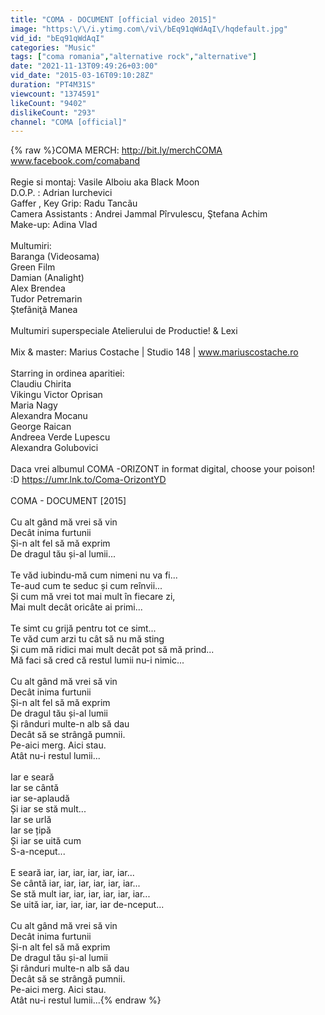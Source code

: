 ```yaml
---
title: "COMA - DOCUMENT [official video 2015]"
image: "https:\/\/i.ytimg.com\/vi\/bEq91qWdAqI\/hqdefault.jpg"
vid_id: "bEq91qWdAqI"
categories: "Music"
tags: ["coma romania","alternative rock","alternative"]
date: "2021-11-13T09:49:26+03:00"
vid_date: "2015-03-16T09:10:28Z"
duration: "PT4M31S"
viewcount: "1374591"
likeCount: "9402"
dislikeCount: "293"
channel: "COMA [official]"
---
```

{% raw %}COMA MERCH: <a rel="nofollow" target="blank" href="http://bit.ly/merchCOMA">http://bit.ly/merchCOMA</a><br />www.facebook.com/comaband<br /><br />Regie si montaj: Vasile Alboiu aka Black Moon<br />D.O.P. : Adrian Iurchevici<br />Gaffer , Key Grip: Radu Tancãu<br />Camera Assistants : Andrei Jammal Pîrvulescu, Ştefana Achim<br />Make-up: Adina Vlad<br /><br />Multumiri:<br />Baranga (Videosama)<br />Green Film<br />Damian (Analight)<br />Alex Brendea<br />Tudor Petremarin<br />Ştefãniţã Manea<br /><br />Multumiri superspeciale Atelierului de Productie! &amp; Lexi<br /><br />Mix &amp; master: Marius Costache | Studio 148 | www.mariuscostache.ro<br /><br />Starring in ordinea aparitiei:<br />Claudiu Chirita <br />Vikingu Victor Oprisan <br />Maria Nagy<br />Alexandra Mocanu<br />George Raican<br />Andreea Verde Lupescu<br />Alexandra Golubovici<br /><br />Daca vrei albumul COMA -ORIZONT in format digital, choose your poison! :D <a rel="nofollow" target="blank" href="https://umr.lnk.to/Coma-OrizontYD">https://umr.lnk.to/Coma-OrizontYD</a><br /><br />COMA - DOCUMENT [2015]<br /><br />Cu alt gând mă vrei să vin<br />Decât inima furtunii<br />Și-n alt fel să mă exprim<br />De dragul tău și-al lumii...<br /><br />Te văd iubindu-mă cum nimeni nu va fi...<br />Te-aud cum te seduc și cum reînvii...<br />Și cum mă vrei tot mai mult în fiecare zi,<br />Mai mult decât oricâte ai primi...<br /><br />Te simt cu grijă pentru tot ce simt...<br />Te văd cum arzi tu cât să nu mă sting<br />Și cum mă ridici mai mult decât pot să mă prind...<br />Mă faci să cred că restul lumii nu-i nimic...<br /><br />Cu alt gând mă vrei să vin<br />Decât inima furtunii<br />Și-n alt fel să mă exprim<br />De dragul tău și-al lumii<br />Și rânduri multe-n alb să dau<br />Decât să se strângă pumnii.<br />Pe-aici merg. Aici stau.<br />Atât nu-i restul lumii...<br /><br />Iar e seară<br />Iar se cântă<br />iar se-aplaudă<br />Și iar se stă mult...<br />Iar se urlă<br />Iar se țipă<br />Și iar se uită cum<br />S-a-nceput...<br /><br />E seară iar, iar, iar, iar, iar, iar...<br />Se cântă iar, iar, iar, iar, iar, iar...<br />Se stă mult iar, iar, iar, iar, iar, iar...<br />Se uită iar, iar, iar, iar, iar de-nceput...<br /><br />Cu alt gând mă vrei să vin<br />Decât inima furtunii<br />Și-n alt fel să mă exprim<br />De dragul tău și-al lumii<br />Și rânduri multe-n alb să dau<br />Decât să se strângă pumnii.<br />Pe-aici merg. Aici stau.<br />Atât nu-i restul lumii...{% endraw %}

